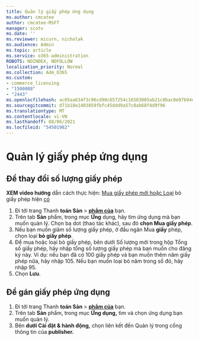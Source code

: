 ```yaml
---
title: Quản lý giấy phép ứng dụng
ms.author: cmcatee
author: cmcatee-MSFT
manager: scotv
ms.date: ''
ms.reviewer: micurn, nicholak
ms.audience: Admin
ms.topic: article
ms.service: o365-administration
ROBOTS: NOINDEX, NOFOLLOW
localization_priority: Normal
ms.collection: Adm_O365
ms.custom:
- commerce_licensing
- "1500008"
- "2443"
ms.openlocfilehash: ac05aa634f3c96cd90c657254c16503805ab21c8bac0e97b94d2e3021a4a62c4
ms.sourcegitcommit: d71b18e1403859fbfc45ddd9a57c8ab68f4d9f96
ms.translationtype: MT
ms.contentlocale: vi-VN
ms.lasthandoff: 08/06/2021
ms.locfileid: "54501982"
---
```

# <a name="manage-app-licenses"></a>Quản lý giấy phép ứng dụng

## <a name="to-change-license-quantity"></a>Để thay đổi số lượng giấy phép

**XEM video hướng** dẫn cách thực hiện: [Mua giấy phép mới hoặc Loại](https://go.microsoft.com/fwlink/p/?linkid=2154857) bỏ giấy phép hiện [có](https://go.microsoft.com/fwlink/p/?linkid=2154938)

1. Đi tới trang Thanh **toán Sản**  >  **[phẩm của](https://go.microsoft.com/fwlink/p/?linkid=842054)** bạn.
2. Trên tab **Sản** phẩm, trong mục **Ứng** dụng, hãy tìm ứng dụng mà bạn muốn quản lý. Chọn ba dot (thao tác khác), sau đó **chọn Mua giấy phép**.
3. Nếu bạn muốn giảm số lượng giấy phép, ở đầu ngăn Mua **giấy** phép, chọn loại **bỏ giấy phép**.
4. Để mua hoặc loại  bỏ giấy  phép, bên dưới Số lượng mới trong hộp Tổng số giấy phép, hãy nhập tổng số lượng giấy phép mà bạn muốn cho đăng ký này. Ví dụ: nếu bạn đã có 100 giấy phép và bạn muốn thêm năm giấy phép nữa, hãy nhập 105. Nếu bạn muốn loại bỏ năm trong số đó, hãy nhập 95.
5. Chọn **Lưu**.

## <a name="to-assign-app-licenses"></a>Để gán giấy phép ứng dụng

1. Đi tới trang Thanh **toán Sản**  >  **[phẩm của](https://go.microsoft.com/fwlink/p/?linkid=842054)** bạn.
2. Trên tab **Sản** phẩm, trong mục **Ứng dụng,** tìm và chọn ứng dụng bạn muốn quản lý.
3. Bên **dưới Cài đặt & hành động,** chọn liên kết đến Quản lý trong cổng thông tin của **publisher.**